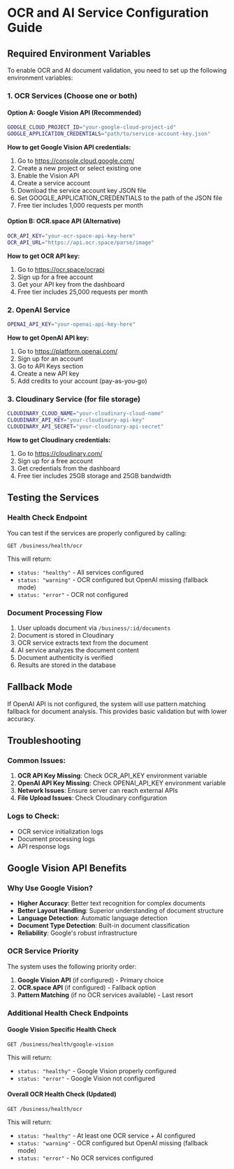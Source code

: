 # OCR and AI Service Configuration Guide

## Required Environment Variables

To enable OCR and AI document validation, you need to set up the following environment variables:

### 1. OCR Services (Choose one or both)

#### Option A: Google Vision API (Recommended)
```bash
GOOGLE_CLOUD_PROJECT_ID="your-google-cloud-project-id"
GOOGLE_APPLICATION_CREDENTIALS="path/to/service-account-key.json"
```

**How to get Google Vision API credentials:**
1. Go to https://console.cloud.google.com/
2. Create a new project or select existing one
3. Enable the Vision API
4. Create a service account
5. Download the service account key JSON file
6. Set GOOGLE_APPLICATION_CREDENTIALS to the path of the JSON file
7. Free tier includes 1,000 requests per month

#### Option B: OCR.space API (Alternative)
```bash
OCR_API_KEY="your-ocr-space-api-key-here"
OCR_API_URL="https://api.ocr.space/parse/image"
```

**How to get OCR API key:**
1. Go to https://ocr.space/ocrapi
2. Sign up for a free account
3. Get your API key from the dashboard
4. Free tier includes 25,000 requests per month

### 2. OpenAI Service
```bash
OPENAI_API_KEY="your-openai-api-key-here"
```

**How to get OpenAI API key:**
1. Go to https://platform.openai.com/
2. Sign up for an account
3. Go to API Keys section
4. Create a new API key
5. Add credits to your account (pay-as-you-go)

### 3. Cloudinary Service (for file storage)
```bash
CLOUDINARY_CLOUD_NAME="your-cloudinary-cloud-name"
CLOUDINARY_API_KEY="your-cloudinary-api-key"
CLOUDINARY_API_SECRET="your-cloudinary-api-secret"
```

**How to get Cloudinary credentials:**
1. Go to https://cloudinary.com/
2. Sign up for a free account
3. Get credentials from the dashboard
4. Free tier includes 25GB storage and 25GB bandwidth

## Testing the Services

### Health Check Endpoint
You can test if the services are properly configured by calling:
```
GET /business/health/ocr
```

This will return:
- `status: "healthy"` - All services configured
- `status: "warning"` - OCR configured but OpenAI missing (fallback mode)
- `status: "error"` - OCR not configured

### Document Processing Flow
1. User uploads document via `/business/:id/documents`
2. Document is stored in Cloudinary
3. OCR service extracts text from the document
4. AI service analyzes the document content
5. Document authenticity is verified
6. Results are stored in the database

## Fallback Mode
If OpenAI API is not configured, the system will use pattern matching fallback for document analysis. This provides basic validation but with lower accuracy.

## Troubleshooting

### Common Issues:
1. **OCR API Key Missing**: Check OCR_API_KEY environment variable
2. **OpenAI API Key Missing**: Check OPENAI_API_KEY environment variable
3. **Network Issues**: Ensure server can reach external APIs
4. **File Upload Issues**: Check Cloudinary configuration

### Logs to Check:
- OCR service initialization logs
- Document processing logs
- API response logs

## Google Vision API Benefits

### Why Use Google Vision?
- **Higher Accuracy**: Better text recognition for complex documents
- **Better Layout Handling**: Superior understanding of document structure
- **Language Detection**: Automatic language detection
- **Document Type Detection**: Built-in document classification
- **Reliability**: Google's robust infrastructure

### OCR Service Priority
The system uses the following priority order:
1. **Google Vision API** (if configured) - Primary choice
2. **OCR.space API** (if configured) - Fallback option
3. **Pattern Matching** (if no OCR services available) - Last resort

### Additional Health Check Endpoints

#### Google Vision Specific Health Check
```
GET /business/health/google-vision
```

This will return:
- `status: "healthy"` - Google Vision properly configured
- `status: "error"` - Google Vision not configured

#### Overall OCR Health Check (Updated)
```
GET /business/health/ocr
```

This will return:
- `status: "healthy"` - At least one OCR service + AI configured
- `status: "warning"` - OCR configured but OpenAI missing (fallback mode)
- `status: "error"` - No OCR services configured
